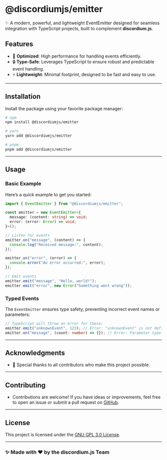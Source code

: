 # @discordiumjs/emitter

✨ A modern, powerful, and lightweight EventEmitter designed for seamless integration with TypeScript projects, built to complement **discordium.js**.

## Features

- 🚀 **Optimized**: High performance for handling events efficiently.
- 🔒 **Type-Safe**: Leverages TypeScript to ensure robust and predictable event handling.
- ⚡ **Lightweight**: Minimal footprint, designed to be fast and easy to use.

---

## Installation

Install the package using your favorite package manager:

```bash
# npm
npm install @discordiumjs/emitter

# yarn
yarn add @discordiumjs/emitter

# pnpm
pnpm add @discordiumjs/emitter
```

---

## Usage

### Basic Example

Here’s a quick example to get you started:

```ts
import { EventEmitter } from "@discordiumjs/emitter";

const emitter = new EventEmitter<{
  message: (content: string) => void;
  error: (error: Error) => void;
}>();

// Listen for events
emitter.on("message", (content) => {
  console.log("Received message:", content);
});

emitter.on("error", (error) => {
  console.error("An error occurred:", error);
});

// Emit events
emitter.emit("message", "Hello, world!");
emitter.emit("error", new Error("Something went wrong"));
```

### Typed Events

The `EventEmitter` ensures type safety, preventing incorrect event names or parameters:

```ts
// TypeScript will throw an error for these:
emitter.emit("unknownEvent", 123); // Error: "unknownEvent" is not defined in the event map.
emitter.on("message", (count: number) => {}); // Error: Parameter type mismatch.
```

---

## Acknowledgments

- 💖 Special thanks to all contributors who make this project possible.

---

## Contributing

- Contributions are welcome! If you have ideas or improvements, feel free to open an issue or submit a pull request on [GitHub](https://github.com/discordiumjs/emitter).

---

## License

This project is licensed under the [GNU GPL 3.0 License](LICENSE).

---

### ✨ Made with ❤️ by the discordium.js Team
